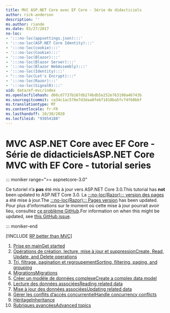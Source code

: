 ```yaml
---
title: MVC ASP.NET Core avec EF Core - Série de didacticiels
author: rick-anderson
description: ''
ms.author: riande
ms.date: 03/27/2017
no-loc:
- ':::no-loc(appsettings.json):::'
- ':::no-loc(ASP.NET Core Identity):::'
- ':::no-loc(cookie):::'
- ':::no-loc(Cookie):::'
- ':::no-loc(Blazor):::'
- ':::no-loc(Blazor Server):::'
- ':::no-loc(Blazor WebAssembly):::'
- ':::no-loc(Identity):::'
- ":::no-loc(Let's Encrypt):::"
- ':::no-loc(Razor):::'
- ':::no-loc(SignalR):::'
uid: data/ef-mvc/index
ms.openlocfilehash: d66cd7737b167db274bdb5e252e763190a46743b
ms.sourcegitcommit: ca34c1ac578e7d3daa0febf1810ba5fc74f60bbf
ms.translationtype: MT
ms.contentlocale: fr-FR
ms.lasthandoff: 10/30/2020
ms.locfileid: "93054188"
---
```

# <a name="aspnet-core-mvc-with-ef-core---tutorial-series"></a><span data-ttu-id="c3ea1-102">MVC ASP.NET Core avec EF Core - Série de didacticiels</span><span class="sxs-lookup"><span data-stu-id="c3ea1-102">ASP.NET Core MVC with EF Core - tutorial series</span></span>

::: moniker range=">= aspnetcore-3.0"

<span data-ttu-id="c3ea1-103">Ce tutoriel n’a **pas** été mis à jour vers ASP.NET Core 3.0.</span><span class="sxs-lookup"><span data-stu-id="c3ea1-103">This tutorial has **not** been updated to ASP.NET Core 3.0.</span></span> <span data-ttu-id="c3ea1-104">La [ :::no-loc(Razor)::: version des pages](xref:data/ef-rp/intro) a été mise à jour.</span><span class="sxs-lookup"><span data-stu-id="c3ea1-104">The [:::no-loc(Razor)::: Pages version](xref:data/ef-rp/intro) has been updated.</span></span> <span data-ttu-id="c3ea1-105">Pour plus d’informations sur le moment où cette mise à jour pourrait avoir lieu, consultez [ce problème GitHub](https://github.com/dotnet/AspNetCore.Docs/issues/13920).</span><span class="sxs-lookup"><span data-stu-id="c3ea1-105">For information on when this might be updated, see [this GitHub issue](https://github.com/dotnet/AspNetCore.Docs/issues/13920).</span></span>

::: moniker-end

[!INCLUDE [RP better than MVC](../../includes/RP-EF/rp-over-mvc.md)]

1. [<span data-ttu-id="c3ea1-106">Prise en main</span><span class="sxs-lookup"><span data-stu-id="c3ea1-106">Get started</span></span>](xref:data/ef-mvc/intro)
1. [<span data-ttu-id="c3ea1-107">Opérations de création, lecture, mise à jour et suppression</span><span class="sxs-lookup"><span data-stu-id="c3ea1-107">Create, Read, Update, and Delete operations</span></span>](xref:data/ef-mvc/crud)
1. [<span data-ttu-id="c3ea1-108">Tri, filtrage, pagination et regroupement</span><span class="sxs-lookup"><span data-stu-id="c3ea1-108">Sorting, filtering, paging, and grouping</span></span>](xref:data/ef-mvc/sort-filter-page)
1. [<span data-ttu-id="c3ea1-109">Migrations</span><span class="sxs-lookup"><span data-stu-id="c3ea1-109">Migrations</span></span>](xref:data/ef-mvc/migrations)
1. [<span data-ttu-id="c3ea1-110">Créer un modèle de données complexe</span><span class="sxs-lookup"><span data-stu-id="c3ea1-110">Create a complex data model</span></span>](xref:data/ef-mvc/complex-data-model)
1. [<span data-ttu-id="c3ea1-111">Lecture des données associées</span><span class="sxs-lookup"><span data-stu-id="c3ea1-111">Reading related data</span></span>](xref:data/ef-mvc/read-related-data)
1. [<span data-ttu-id="c3ea1-112">Mise à jour des données associées</span><span class="sxs-lookup"><span data-stu-id="c3ea1-112">Updating related data</span></span>](xref:data/ef-mvc/update-related-data)
1. [<span data-ttu-id="c3ea1-113">Gérer les conflits d’accès concurrentiel</span><span class="sxs-lookup"><span data-stu-id="c3ea1-113">Handle concurrency conflicts</span></span>](xref:data/ef-mvc/concurrency)
1. [<span data-ttu-id="c3ea1-114">Héritage</span><span class="sxs-lookup"><span data-stu-id="c3ea1-114">Inheritance</span></span>](xref:data/ef-mvc/inheritance)
1. [<span data-ttu-id="c3ea1-115">Rubriques avancées</span><span class="sxs-lookup"><span data-stu-id="c3ea1-115">Advanced topics</span></span>](xref:data/ef-mvc/advanced)

